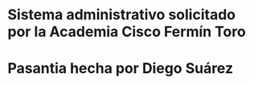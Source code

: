 # Sistema administrativo solicitado por la Academia Cisco Fermín Toro

# Pasantia hecha por Diego Suárez
